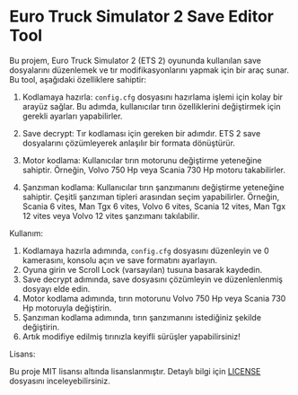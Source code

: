 # Euro Truck Simulator 2 Save Editor Tool

Bu projem, Euro Truck Simulator 2 (ETS 2) oyununda kullanılan save dosyalarını düzenlemek ve tır modifikasyonlarını yapmak için bir araç sunar. Bu tool, aşağıdaki özelliklere sahiptir:

1. Kodlamaya hazırla: `config.cfg` dosyasını hazırlama işlemi için kolay bir arayüz sağlar. Bu adımda, kullanıcılar tırın özelliklerini değiştirmek için gerekli ayarları yapabilirler.

2. Save decrypt: Tır kodlaması için gereken bir adımdır. ETS 2 save dosyalarını çözümleyerek anlaşılır bir formata dönüştürür.

3. Motor kodlama: Kullanıcılar tırın motorunu değiştirme yeteneğine sahiptir. Örneğin, Volvo 750 Hp veya Scania 730 Hp motoru takabilirler.

4. Şanzıman kodlama: Kullanıcılar tırın şanzımanını değiştirme yeteneğine sahiptir. Çeşitli şanzıman tipleri arasından seçim yapabilirler. Örneğin, Scania 6 vites, Man Tgx 6 vites, Volvo 6 vites, Scania 12 vites, Man Tgx 12 vites veya Volvo 12 vites şanzımanı takılabilir.

Kullanım:

1. Kodlamaya hazırla adımında, `config.cfg` dosyasını düzenleyin ve 0 kamerasını, konsolu açın ve save formatını ayarlayın.
2. Oyuna girin ve Scroll Lock (varsayılan) tusuna basarak kaydedin.
3. Save decrypt adımında, save dosyasını çözümleyin ve düzenlenlenmiş dosyayı elde edin.
4. Motor kodlama adımında, tırın motorunu Volvo 750 Hp veya Scania 730 Hp motoruyla değiştirin.
5. Şanzıman kodlama adımında, tırın şanzımanını istediğiniz şekilde değiştirin.
6. Artık modifiye edilmiş tırınızla keyifli sürüşler yapabilirsiniz!

Lisans:

Bu proje MIT lisansı altında lisanslanmıştır. Detaylı bilgi için [LICENSE](LICENSE) dosyasını inceleyebilirsiniz.
